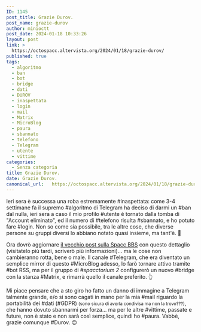 ```yaml
---
ID: 1145
post_title: Grazie Durov.
post_name: grazie-durov
author: minioctt
post_date: 2024-01-18 10:33:26
layout: post
link: >
  https://octospacc.altervista.org/2024/01/18/grazie-durov/
published: true
tags:
  - algoritmo
  - ban
  - bot
  - bridge
  - dati
  - DUROV
  - inaspettata
  - login
  - mail
  - Matrix
  - MicroBlog
  - paura
  - sbannato
  - telefono
  - Telegram
  - utente
  - vittime
categories:
  - Senza categoria
title: Grazie Durov.
date: Grazie Durov.
canonical_url:   https://octospacc.altervista.org/2024/01/18/grazie-durov/
---
```

<!-- wp:paragraph -->
<p>Ieri sera è successa una roba estremamente #inaspettata: come 3-4 settimane fa il supremo #algoritmo di Telegram ha deciso di darmi un #ban dal nulla, ieri sera a caso il mio profilo #utente è tornato dalla tomba di "Account eliminato", ed il numero di #telefono risulta #sbannato, e ho potuto fare #login. Non so come sia possibile, tra le altre cose, che diverse persone su gruppi diversi lo abbiano notato quasi insieme, ma tant'è. 🤯</p>
<!-- /wp:paragraph -->

<!-- wp:paragraph -->
<p>Ora dovrò aggiornare <a href="https://bbs.spacc.eu.org/viewtopic.php?t=160">il vecchio post sulla Spacc BBS</a> con questo dettaglio (visitatelo più tardi, scriverò più informazioni)... ma le cose non cambieranno rotta, bene o male. Il canale #Telegram, che era diventato un semplice mirror di questo #MicroBlog adesso, lo farò tornare attivo tramite #bot RSS, ma per il gruppo di <em>#spacctorium 2</em> configurerò un nuovo #bridge con la stanza #Matrix, e rimarrà quello il canale preferito. 👆</p>
<!-- /wp:paragraph -->

<!-- wp:paragraph -->
<p>Mi piace pensare che a sto giro ho fatto un danno di immagine a Telegram talmente grande, e/o si sono cagati in mano per la mia #mail riguardo la portabilità dei #dati (#GDPR) <small>(sono sicura di averla condivisa ma non la trovo???)</small>, che hanno dovuto sbannarmi per forza... ma per le altre #vittime, passate e future, non è stato e non sarà così semplice, quindi ho #paura. Vabbè, grazie comunque #Durov. 🙃</p>
<!-- /wp:paragraph -->